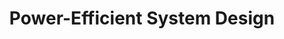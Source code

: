 ---
type: book
publisher: "Springer"
title: "Power-Efficient System Design"
isbn: 978-1-44196-387-1
year: 2008
authors:
  - name: Panda
    first: Preeti Ranjan
  - name: Shrivastava
    first: Aviral
  - name: Silpa
    first: B.V.N.
  - name: Gummidipudi
    first: Krishnaiah
---